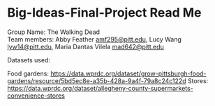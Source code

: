 # Big-Ideas-Final-Project Read Me

Group Name: The Walking Dead
<br>
Team members: Abby Feather amf295@pitt.edu, Lucy Wang lyw14@pitt.edu, Maria Dantas Vilela mad642@pitt.edu

Datasets used: 

Food gardens: https://data.wprdc.org/dataset/grow-pittsburgh-food-gardens/resource/5bd5ec8e-a35b-428a-9a4f-79a8c24c122d 
Stores: https://data.wprdc.org/dataset/allegheny-county-supermarkets-convenience-stores
